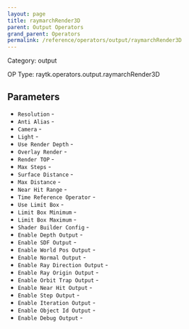 ```yaml
---
layout: page
title: raymarchRender3D
parent: Output Operators
grand_parent: Operators
permalink: /reference/operators/output/raymarchRender3D
---
```


Category: output

OP Type: raytk.operators.output.raymarchRender3D

## Parameters

* `Resolution` - 
* `Anti Alias` - 
* `Camera` - 
* `Light` - 
* `Use Render Depth` - 
* `Overlay Render` - 
* `Render TOP` - 
* `Max Steps` - 
* `Surface Distance` - 
* `Max Distance` - 
* `Near Hit Range` - 
* `Time Reference Operator` - 
* `Use Limit Box` - 
* `Limit Box Minimum` - 
* `Limit Box Maximum` - 
* `Shader Builder Config` - 
* `Enable Depth Output` - 
* `Enable SDF Output` - 
* `Enable World Pos Output` - 
* `Enable Normal Output` - 
* `Enable Ray Direction Output` - 
* `Enable Ray Origin Output` - 
* `Enable Orbit Trap Output` - 
* `Enable Near Hit Output` - 
* `Enable Step Output` - 
* `Enable Iteration Output` - 
* `Enable Object Id Output` - 
* `Enable Debug Output` -
